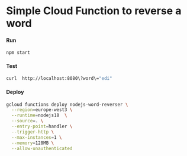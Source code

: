 # Simple Cloud Function to reverse a word

#### Run
    
```bash
npm start
```

#### Test

```bash
curl  http://localhost:8080\?word\="edi"  
```

#### Deploy

```bash
gcloud functions deploy nodejs-word-reverser \
  --region=europe-west3 \
  --runtime=nodejs18  \
  --source=. \
  --entry-point=handler \
  --trigger-http \
  --max-instances=1 \
  --memory=128MB \
  --allow-unauthenticated
```